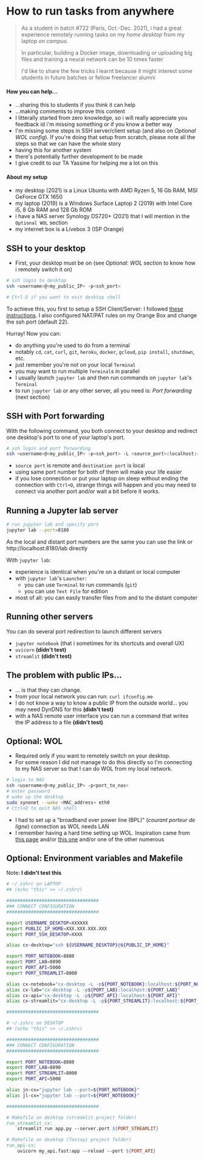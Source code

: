 # How to run tasks from anywhere
> As a student in batch #722 (Paris, Oct.-Dec. 2021), i had a great experience remotely running tasks on my *home desktop* from my laptop *on campus*. 
>
> In particular, building a Docker image, downloading or uploading big files and training a neural network can be 10 times faster
>
> I'd like to share the few tricks I learnt because it might interest some students in future batches or fellow freelancer alumni
#### How you can help...
- ...sharing this to students if you think it can help
- ...making comments to improve this content
- I litterally started from zero knowledge, so i will really appreciate you feedback id i'm missing something or if you know a better way
- I'm missing some steps in SSH server/client setup (and also on *Optional WOL config*). If you're doing that setup from scratch, please note all the steps so that we can have the whole story
- having this for another system
- there's potentially further development to be made
- I give credit to our TA Yassine for helping me a lot on this
#### About my setup
- my desktop (2021) is a Linux Ubuntu with AMD Ryzen 5, 16 Gb RAM, MSI GeForce GTX 1650
- my laptop (2019) is a Windows Surface Laptop 2 (2019) with Intel Core i5, 8 Gb RAM and 128 Gb ROM
- i have a NAS server Synology DS720+ (2021) that I will mention in the `Optional WOL` section
- my internet box is a Livebox 3 (ISP Orange)

## SSH to your desktop
- First, your desktop must be on (see *Optional: WOL* section to know how i remotely switch it on)

```bash
# ssh login to desktop
ssh <username>@<my_public_IP> -p<ssh_port>

# Ctrl-D if you want to exit desktop shell
```

To achieve this, you first to setup a SSH Client/Server: I followed [these instructions](https://phoenixnap.com/kb/ssh-to-connect-to-remote-server-linux-or-windows). I also configured NAT/PAT rules on my Orange Box and change the ssh port (default 22).

Hurray! Now you can:
- do anything you're used to do from a terminal
- notably `cd`, `cat`, `curl`, `git`, `heroku`, `docker`, `gcloud`, `pip install`, `shutdown`, etc.
- just remember you're not on your local `Terminal`
- you may want to run multiple `Terminal`s in parallel
- I usually launch `jupyter lab` and then run commands on `jupyter lab`'s `Terminal`
- to run `jupyter lab` or any other server, all you need is: *Port forwarding* (next section) 

## SSH with Port forwarding 
With the following command, you both connect to your desktop and redirect one desktop's port to one of your laptop's port. 
```bash
# ssh login and port forwarding
ssh <username>@<my_public_IP> -p<ssh_port> -L <source_port>:localhost:<destination_port>
```
- `source port` is remote and `destination port` is local
- using same port number for both of them will make your life easier
- if you lose connection or put your laptop on sleep without ending the connection with `Ctrl+D`, strange things will happen and you may need to connect via another port and/or wait a bit before it works.

## Running a Jupyter lab server
```bash
# run jupyter lab and specify port 
jupyter lab --port=8180
```
As the local and distant port numbers are the same you can use the link or http://localhost:8180/lab directly

With `jupyter lab`:
- experience is identical when you're on a distant or local computer
- with `jupyter lab`'s `Launcher`:
    - you can use `Terminal` to run commands (`git`)
    - you can use `Text File` for edition
- most of all: you can easily transfer files from and to the distant computer

## Running other servers
You can do several port redirection to launch different servers 
- `jupyter notebook` (that i sometimes for its shortcuts and overall UX)
- `uvicorn` **(didn't test)**
- `streamlit` **(didn't test)**

## The problem with public IPs...
- ... is that they can change.
- from your local network you can run: `curl ifconfig.me`
- I do not know a way to know a public IP from the outside world... you may need DynDNS for this **(didn't test)**
- with a NAS remote user interface you can run a command that writes the IP address to a file **(didn't test)**

## Optional: WOL
- Required only if you want to remotely switch on your desktop. 
- For some reason I did not manage to do this directly so I'm connecting to my NAS server so that I can do WOL from my local network.
```bash
# login to NAS
ssh <username>@<my_public_IP> -p<port_to_nas>
# enter password
# wake up the desktop
sudo synonet --wake <MAC_address> eth0
# Ctrl+D to exit NAS shell
```
- I had to set up a "broadband over power line (BPL)" (*courant porteur de ligne*) connection as WOL needs LAN
- I remember having a hard time setting up WOL. Inspiration came from [this page](https://help.ubuntu.com/community/WakeOnLan) and/or [this one](https://necromuralist.github.io/posts/enabling-wake-on-lan/) and/or one of the other numerous


## Optional: Environment variables and Makefile
Note: **I didn't test this**
```bash
# ~/.zshrc on LAPTOP
## (echo "this" >> ~/.zshrc)

##################################
### CONNECT CONFIGURATION
##################################

export USERNAME_DESKTOP=XXXXXX
export PUBLIC_IP_HOME=XXX.XXX.XXX.XXX
export PORT_SSH_DESKTOP=XXXX

alias cx-desktop="ssh ${USERNAME_DESKTOP}@${PUBLIC_IP_HOME}"

export PORT_NOTEBOOK=8880
export PORT_LAB=8890
export PORT_API=5000
export PORT_STREAMLIT=8000

alias cx-notebook="cx-desktop -L -p${PORT_NOTEBOOK}:localhost:${PORT_NOTEBOOK}"
alias cx-lab="cx-desktop -L -p${PORT_LAB}:localhost:${PORT_LAB}"
alias cx-api="cx-desktop -L -p${PORT_API}:localhost:${PORT_API}"
alias cx-streamlit="cx-desktop -L -p${PORT_STREAMLIT}:localhost:${PORT_STREAMLIT}"

##################################
```

```bash
# ~/.zshrc on DESKTOP
## (echo "this" >> ~/.zshrc)

##################################
### CONNECT CONFIGURATION
##################################

export PORT_NOTEBOOK=8880
export PORT_LAB=8890
export PORT_STREAMLIT=8000
export PORT_API=5000

alias jn-cx="jupyter lab --port=${PORT_NOTEBOOK}"
alias jl-cx="jupyter lab --port=${PORT_NOTEBOOK}"

##################################
```


```Makefile
# Makefile on desktop (streamlit project folder)
run_streamlit_cx:
    streamlit run app.py --server.port ${PORT_STREAMLIT}

# Makefile on desktop (fastapi project folder)
run_api-cx:
    uvicorn my_api.fast:app --reload --port ${PORT_API}
```

